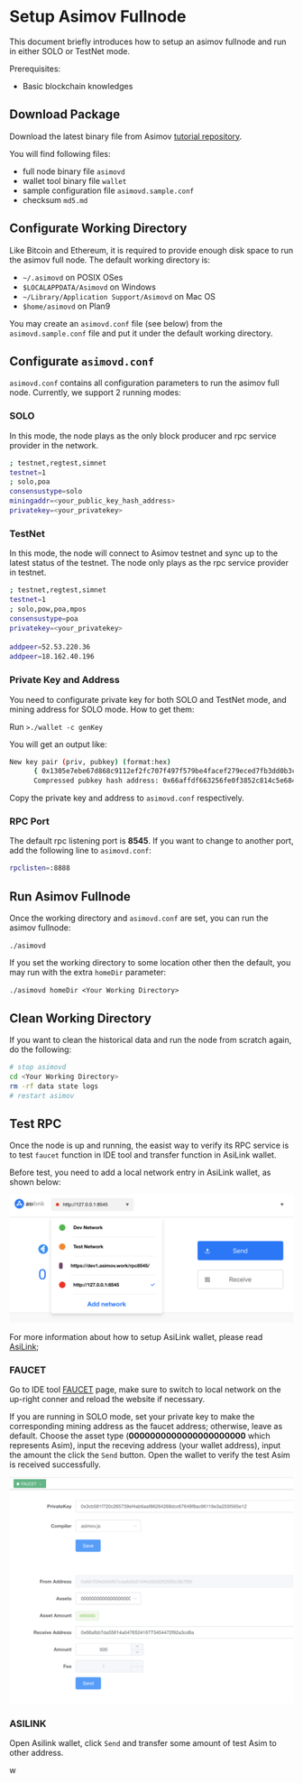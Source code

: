 # Setup Asimov Fullnode

This document briefly introduces how to setup an asimov fullnode and run in either SOLO or TestNet mode.

Prerequisites:

- Basic blockchain knowledges

## Download Package

Download the latest binary file from Asimov [tutorial repository](https://github.com/seeplayerone/dapp-bin/tree/pai-governance/testnet-tutorial/bin).

You will find following files:

- full node binary file ```asimovd```
- wallet tool binary file ```wallet```
- sample configuration file ```asimovd.sample.conf```
- checksum `md5.md`

## Configurate Working Directory

Like Bitcoin and Ethereum, it is required to provide enough disk space to run the asimov full node. The default working directory is:

- ```~/.asimovd``` on POSIX OSes
- ```$LOCALAPPDATA/Asimovd``` on Windows
- ```~/Library/Application Support/Asimovd``` on Mac OS
- ```$home/asimovd``` on Plan9

You may create an ```asimovd.conf``` file (see below) from the ```asimovd.sample.conf``` file and put it under the default working directory.

## Configurate ```asimovd.conf```

```asimovd.conf``` contains all configuration parameters to run the asimov full node. Currently, we support 2 running modes:

### SOLO

In this mode, the node plays as the only block producer and rpc service provider in the network. 

```sh
; testnet,regtest,simnet
testnet=1
; solo,poa
consensustype=solo
miningaddr=<your_public_key_hash_address>
privatekey=<your_privatekey>
```

### TestNet

In this mode, the node will connect to Asimov testnet and sync up to the latest status of the testnet. The node only plays as the rpc service provider in testnet.

```sh
; testnet,regtest,simnet
testnet=1
; solo,pow,poa,mpos
consensustype=poa
privatekey=<your_privatekey>

addpeer=52.53.220.36
addpeer=18.162.40.196
```

### Private Key and Address

You need to configurate private key for both SOLO and TestNet mode, and mining address for SOLO mode. How to get them:

Run ```>./wallet -c genKey```

You will get an output like:

```sh
New key pair (priv, pubkey) (format:hex)
      { 0x1305e7ebe67d868c9112ef2fc707f497f579be4facef279eced7fb3dd0b3c807 ,  0x0230447ee4976fd98e0325fcebd44d25541eff40cee7084b7474d5eb449e0d7845 }
      Compressed pubkey hash address: 0x66affdf663256fe0f3852c814c5e6848a1f59bf3b8
```
Copy the private key and address to ```asimovd.conf``` respectively.

### RPC Port

The default rpc listening port is **8545**. If you want to change to another port, add the following line to ```asimovd.conf```:

```sh
rpclisten=:8888
```

## Run Asimov Fullnode

Once the working directory and ```asimovd.conf``` are set, you can run the asimov fullnode:

```./asimovd```

If you set the working directory to some location other then the default, you may run with the extra 	```homeDir``` parameter:

```./asimovd homeDir <Your Working Directory>```

## Clean Working Directory

If you want to clean the historical data and run the node from scratch again, do the following:

```sh
# stop asimovd
cd <Your Working Directory>
rm -rf data state logs
# restart asimov
```

## Test RPC

Once the node is up and running, the easist way to verify its RPC service is to test ```faucet``` function in IDE tool and transfer function in AsiLink wallet. 

Before test, you need to add a local network entry in AsiLink wallet, as shown below:

![](./img/asilink-add-network.png)

For more information about how to setup AsiLink wallet, please read [AsiLink](./asilink.md);

### FAUCET

Go to IDE tool [FAUCET](https://ide.asimov.tech/#/faucet) page, make sure to switch to local network on the up-right conner and reload the website if necessary. 

If you are running in SOLO mode, set your private key to make the corresponding mining address as the faucet address; otherwise, leave as default. Choose the asset type (**0000000000000000000000** which represents Asim), input the receving address (your wallet address), input the amount the click the ```Send``` button. Open the wallet to verify the test Asim is received successfully.

![](./img/node-faucet.png)

### ASILINK

Open Asilink wallet, click ```Send``` and transfer some amount of test Asim to other address. 



w